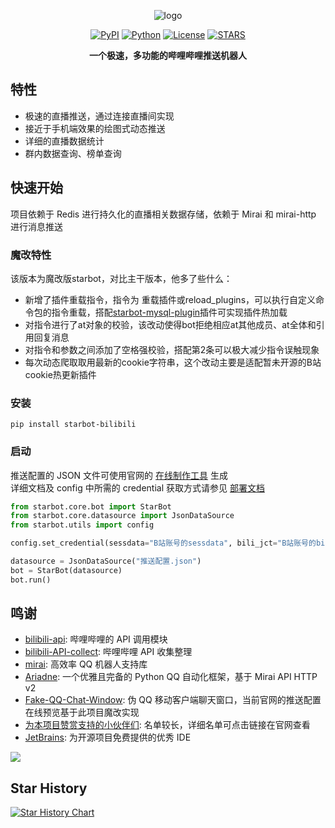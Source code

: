 <div align="center">

![logo](https://bot.starlwr.com/images/static/logo.jpg)

[![PyPI](https://img.shields.io/pypi/v/starbot-bilibili)](https://pypi.org/project/starbot-bilibili)
[![Python](https://img.shields.io/badge/python-3.10%20|%203.11-blue)](https://www.python.org)
[![License](https://img.shields.io/github/license/Starlwr/StarBot)](https://github.com/Starlwr/StarBot/blob/master/LICENSE)
[![STARS](https://img.shields.io/github/stars/Starlwr/StarBot?color=yellow&label=Stars)](https://github.com/Starlwr/StarBot/stargazers)


**一个极速，多功能的哔哩哔哩推送机器人**
</div>

## 特性

* 极速的直播推送，通过连接直播间实现
* 接近于手机端效果的绘图式动态推送
* 详细的直播数据统计
* 群内数据查询、榜单查询

## 快速开始

项目依赖于 Redis 进行持久化的直播相关数据存储，依赖于 Mirai 和 mirai-http 进行消息推送

### 魔改特性
该版本为魔改版starbot，对比主干版本，他多了些什么：
* 新增了插件重载指令，指令为 重载插件或reload_plugins，可以执行自定义命令包的指令重载，搭配[starbot-mysql-plugin](https://github.com/HanamiSeishin/starbot-mysql-plugin)插件可实现插件热加载
* 对指令进行了at对象的校验，该改动使得bot拒绝相应at其他成员、at全体和引用回复消息
* 对指令和参数之间添加了空格强校验，搭配第2条可以极大减少指令误触现象
* 每次动态爬取取用最新的cookie字符串，这个改动主要是适配暂未开源的B站cookie热更新插件

### 安装

```shell
pip install starbot-bilibili
```

### 启动

推送配置的 JSON 文件可使用官网的 [在线制作工具](https://bot.starlwr.com/depoly/json) 生成  
详细文档及 config 中所需的 credential 获取方式请参见 [部署文档](https://bot.starlwr.com/depoly/document)

```python
from starbot.core.bot import StarBot
from starbot.core.datasource import JsonDataSource
from starbot.utils import config

config.set_credential(sessdata="B站账号的sessdata", bili_jct="B站账号的bili_jct", buvid3="B站账号的buvid3")

datasource = JsonDataSource("推送配置.json")
bot = StarBot(datasource)
bot.run()
```

## 鸣谢

* [bilibili-api](https://github.com/MoyuScript/bilibili-api): 哔哩哔哩的 API 调用模块
* [bilibili-API-collect](https://github.com/SocialSisterYi/bilibili-API-collect): 哔哩哔哩 API 收集整理
* [mirai](https://github.com/mamoe/mirai): 高效率 QQ 机器人支持库
* [Ariadne](https://github.com/GraiaProject/Ariadne): 一个优雅且完备的 Python QQ 自动化框架，基于 Mirai API HTTP v2
* [Fake-QQ-Chat-Window](https://github.com/Redlnn/Fake-QQ-Chat-Window): 伪 QQ 移动客户端聊天窗口，当前官网的推送配置在线预览基于此项目魔改实现
* [为本项目赞赏支持的小伙伴们](https://bot.starlwr.com/about): 名单较长，详细名单可点击链接在官网查看
* [JetBrains](https://www.jetbrains.com/?from=StarBot): 为开源项目免费提供的优秀 IDE

[<img src="https://resources.jetbrains.com/storage/products/company/brand/logos/jb_beam.svg"/>](https://www.jetbrains.com/?from=StarBot)

## Star History

[![Star History Chart](https://api.star-history.com/svg?repos=Starlwr/StarBot&type=Date)](https://star-history.com/#Starlwr/StarBot&Date)
